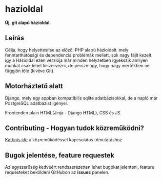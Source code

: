 # hazioldal
**Új, git alapú házioldal.**

## Leírás

Célja, hogy helyettesítse az előző, PHP alapú házioldalt, mely fenntarthatósági és dependencia problémák mellett, sok nagy fájlt kezelt, így a Házioldal ezen verziója már minden helyzetben igyekszik amilyen munkát csak lehet kiszervezni, de persze úgy, hogy nagy mértékben ne függjön tőle (kivéve Git).

## Motorháztető alatt
Django, mely egy appban kompatibilis sqlite adatbázisokkal, de a napló már PostgreSQL adatbázist igényel.

Frontenden plain HTML(Jinja - Django HTML), CSS és JS.

## Contributing - Hogyan tudok közreműködni?
[Kattints ide](CONTRIBUTING.md) a közreműködéssel kapcsolatos útmutatáshoz

## Bugok jelentése, feature requestek
Az egyszerűség kedvéért rendszerezetten lehet bugokat jelenteni, feature requesteket beköldeni GitHubon az **Issues** panelen.